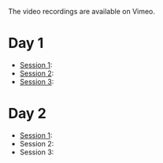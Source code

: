The video recordings are available on Vimeo.

# Day 1

* [Session 1](https://vimeo.com/834163215): 
* [Session 2](https://vimeo.com/834173816): 
* [Session 3](https://vimeo.com/834175171):  

# Day 2

* [Session 1](https://vimeo.com/834366920):  
* Session 2: 
* Session 3:

